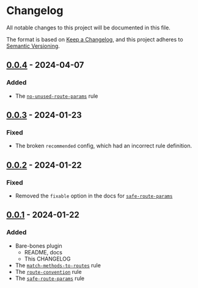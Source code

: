 # Changelog

All notable changes to this project will be documented in this file.

The format is based on [Keep a Changelog](https://keepachangelog.com/en/1.0.0/),
and this project adheres to [Semantic Versioning](https://semver.org/spec/v2.0.0.html).

## [0.0.4] - 2024-04-07

### Added

- The [`no-unused-route-params`](https://github.com/ej-shafran/eslint-plugin-nestjs-pedantic/wiki/no-unused-route-params) rule

## [0.0.3] - 2024-01-23

### Fixed

- The broken `recommended` config, which had an incorrect rule definition.

## [0.0.2] - 2024-01-22

### Fixed

- Removed the `fixable` option in the docs for [`safe-route-params`](https://github.com/ej-shafran/eslint-plugin-nestjs-pedantic/wiki/safe-route-params)

## [0.0.1] - 2024-01-22

### Added

- Bare-bones plugin
  - README, docs
  - This CHANGELOG
- The [`match-methods-to-routes`](https://github.com/ej-shafran/eslint-plugin-nestjs-pedantic/wiki/match-methods-to-routes) rule
- The [`route-convention`](https://github.com/ej-shafran/eslint-plugin-nestjs-pedantic/wiki/route-convention) rule
- The [`safe-route-params`](https://github.com/ej-shafran/eslint-plugin-nestjs-pedantic/wiki/safe-route-params) rule

[0.0.4]: https://github.com/ej-shafran/eslint-plugin-nestjs-pedantic/compare/v0.0.3...v0.0.4
[0.0.3]: https://github.com/ej-shafran/eslint-plugin-nestjs-pedantic/compare/v0.0.2...v0.0.3
[0.0.2]: https://github.com/ej-shafran/eslint-plugin-nestjs-pedantic/compare/v0.0.1...v0.0.2
[0.0.1]: https://github.com/ej-shafran/eslint-plugin-nestjs-pedantic/releases/tag/v0.0.1

